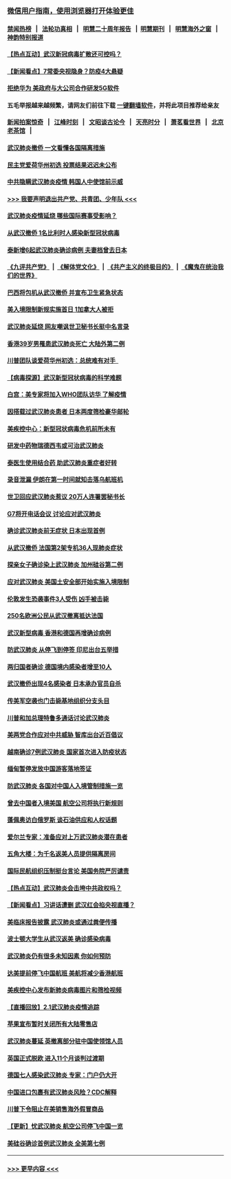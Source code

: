 ### [微信用户指南，使用浏览器打开体验更佳](https://github.com/gfw-breaker/banned-news1/blob/master/indexes/wechat-guide.md?t=0)
#### [禁闻热榜](热点新闻.md?t=0)  &nbsp;&nbsp;|&nbsp;&nbsp; [法轮功真相](https://github.com/gfw-breaker/truth/blob/master/README.md?t=0) &nbsp;&nbsp;|&nbsp;&nbsp; [明慧二十周年报告](https://github.com/gfw-breaker/mh-reports/blob/master/README.md?t=0) &nbsp;&nbsp;|&nbsp;&nbsp;[明慧期刊](https://github.com/gfw-breaker/mh-qikan) &nbsp;&nbsp;|&nbsp;&nbsp; [明慧海外之窗](https://github.com/gfw-breaker/mh-news/blob/master/README.md?t=0) &nbsp;&nbsp;|&nbsp;&nbsp; [神韵特别报道](https://github.com/gfw-breaker/mh-news/blob/master/shenyun.md?t=0)
#### [【热点互动】武汉新冠病毒扩散还可控吗？](../pages/nsc418/n11844750.md?t=02051133) 
#### [【新闻看点】7常委央视隐身？防疫4大悬疑](../pages/nsc418/n11844611.md?t=02051133) 
#### [拒绝华为 美政府与大公司合作研发5G软件](../pages/nsc418/n11844625.md?t=02051133) 
#### 五毛举报越来越频繁，请网友们前往下载 [一键翻墙软件](https://github.com/gfw-breaker/ssr-accounts)，并将此项目推荐给亲友
#### [新闻拍案惊奇](https://github.com/gfw-breaker/banned-news1/blob/master/pages/link4.md) &nbsp;&nbsp;|&nbsp;&nbsp; [江峰时刻](https://github.com/gfw-breaker/banned-news1/blob/master/pages/link4.md) &nbsp;&nbsp;|&nbsp;&nbsp; [文昭谈古论今](https://github.com/gfw-breaker/banned-news1/blob/master/pages/link4.md) &nbsp;&nbsp;|&nbsp;&nbsp; [天亮时分](https://github.com/gfw-breaker/banned-news1/blob/master/pages/link4.md) &nbsp;&nbsp;|&nbsp;&nbsp; [萧茗看世界](https://github.com/gfw-breaker/banned-news1/blob/master/pages/link4.md) &nbsp;&nbsp;|&nbsp;&nbsp; [北京老茶馆](https://github.com/gfw-breaker/banned-news1/blob/master/pages/link4.md) &nbsp;&nbsp;|&nbsp;&nbsp; 
#### [武汉肺炎撤侨 一文看懂各国隔离措施](../pages/nsc418/n11844216.md?t=02051133) 
#### [民主党爱荷华州初选 投票结果迟迟未公布](../pages/nsc418/n11844207.md?t=02051133) 
#### [中共隐瞒武汉肺炎疫情 韩国人中使馆前示威](../pages/nsc418/n11844084.md?t=02051133) 
#### [>>> 我要声明退出共产党、共青团、少年队 <<<](https://github.com/begood0513/goodnews/blob/master/quit/letter.md) 
#### [武汉肺炎疫情延烧 哪些国际赛事受影响？](../pages/nsc418/n11843958.md?t=02051133) 
#### [从武汉撤侨 1名比利时人感染新型冠状病毒](../pages/nsc418/n11843977.md?t=02051133) 
#### [泰新增6起武汉肺炎确诊病例 夫妻档曾去日本](../pages/nsc418/n11843900.md?t=02051133) 
#### [《九评共产党》](https://github.com/begood0513/9ping.md/blob/master/README.md) &nbsp;|&nbsp; [《解体党文化》](../../../../jtdwh.md/blob/master/README.md)  &nbsp;|&nbsp; [《共产主义的终极目的》](../../../../gczydzjmd.md/blob/master/README.md) &nbsp;|&nbsp; [《魔鬼在统治我们的世界》](../../../../mgztzwmdsj.md/blob/master/README.md) 
#### [巴西将包机从武汉撤侨 并宣布卫生紧急状态](../pages/nsc418/n11843418.md?t=02051133) 
#### [美入境限制新规实施首日 1加拿大人被拒](../pages/nsc418/n11843058.md?t=02051133) 
#### [武汉肺炎延烧 网友嘲讽世卫秘书长挺中名言录](../pages/nsc418/n11843056.md?t=02051133) 
#### [香港39岁男罹患武汉肺炎死亡 大陆外第二例](../pages/nsc418/n11843026.md?t=02051133) 
#### [川普团队谈爱荷华州初选：总统难有对手  ](../pages/nsc418/n11842867.md?t=02051133) 
#### [【病毒探源】武汉新型冠状病毒的科学难题](../pages/nsc418/n11842176.md?t=02051133) 
#### [白宫：美专家将加入WHO团队访华 了解疫情](../pages/nsc418/n11842198.md?t=02051133) 
#### [因搭载过武汉肺炎患者 日本两度筛检豪华邮轮](../pages/nsc418/n11842447.md?t=02051133) 
#### [美疾控中心：新型冠状病毒危机前所未有](../pages/nsc418/n11842406.md?t=02051133) 
#### [研发中药物瑞德西韦或可治武汉肺炎](../pages/nsc418/n11842100.md?t=02051133) 
#### [泰医生使用结合药 助武汉肺炎重症者好转](../pages/nsc418/n11842096.md?t=02051133) 
#### [录音泄漏 伊朗在第一时间就知击落乌航班机](../pages/nsc418/n11842002.md?t=02051133) 
#### [世卫回应武汉肺炎惹议 20万人连署罢秘书长](../pages/nsc418/n11841664.md?t=02051133) 
#### [G7将开电话会议 讨论应对武汉肺炎](../pages/nsc418/n11841658.md?t=02051133) 
#### [确诊武汉肺炎前无症状 日本出现首例](../pages/nsc418/n11841567.md?t=02051133) 
#### [从武汉撤侨 法国第2架专机36人现肺炎症状](../pages/nsc418/n11841382.md?t=02051133) 
#### [探亲女子确诊染上武汉肺炎 加州硅谷第二例](../pages/nsc418/n11839784.md?t=02051133) 
#### [应对武汉肺炎 美国土安全部开始实施入境限制](../pages/nsc418/n11839729.md?t=02051133) 
#### [伦敦发生恐袭事件3人受伤 凶手被击毙](../pages/nsc418/n11839442.md?t=02051133) 
#### [250名欧洲公民从武汉撤离抵达法国](../pages/nsc418/n11839438.md?t=02051133) 
#### [武汉新型病毒 香港和德国再增确诊病例](../pages/nsc418/n11839381.md?t=02051133) 
#### [防武汉肺炎 从停飞到停签 印尼出台五举措](../pages/nsc418/n11839282.md?t=02051133) 
#### [两归国者确诊 德国境内感染者增至10人](../pages/nsc418/n11839164.md?t=02051133) 
#### [武汉撤侨出现4名感染者 日本承办官员自杀](../pages/nsc418/n11839044.md?t=02051133) 
#### [传美军空袭也门击毙基地组织分支头目](../pages/nsc418/n11839210.md?t=02051133) 
#### [川普和加总理特鲁多通话讨论武汉肺炎](../pages/nsc418/n11839128.md?t=02051133) 
#### [美两党合作应对中共威胁 智库出台近百倡议](../pages/nsc418/n11838437.md?t=02051133) 
#### [越南确诊7例武汉肺炎 国家首次进入防疫状态](../pages/nsc418/n11838860.md?t=02051133) 
#### [缅甸暂停发放中国游客落地签证](../pages/nsc418/n11838730.md?t=02051133) 
#### [防武汉肺炎 各国对中国人入境管制措施一览](../pages/nsc418/n11838726.md?t=02051133) 
#### [曾去中国者入境美国 航空公司将执行新规则](../pages/nsc418/n11838375.md?t=02051133) 
#### [蓬佩奥访白俄罗斯 谈石油供应和人权话题](../pages/nsc418/n11838242.md?t=02051133) 
#### [爱尔兰专家：准备应对上万武汉肺炎潜在患者](../pages/nsc418/n11837978.md?t=02051133) 
#### [五角大楼：为千名返美人员提供隔离房间](../pages/nsc418/n11837831.md?t=02051133) 
#### [国际民航组织压制挺台言论 美国务院严厉谴责](../pages/nsc418/n11837791.md?t=02051133) 
#### [【热点互动】武汉肺炎会击垮中共政权吗？](../pages/nsc418/n11837779.md?t=02051133) 
#### [【新闻看点】习讲话遭删 武汉红会掐央视直播？](../pages/nsc418/n11837573.md?t=02051133) 
#### [美临床报告披露 武汉肺炎或通过粪便传播](../pages/nsc418/n11837626.md?t=02051133) 
#### [波士顿大学生从武汉返美 确诊感染病毒](../pages/nsc418/n11837580.md?t=02051133) 
#### [武汉肺炎仍有很多未知因素 你如何预防](../pages/nsc418/n11837666.md?t=02051133) 
#### [达美提前停飞中国航班 美航将减少香港航班](../pages/nsc418/n11837649.md?t=02051133) 
#### [美疾控中心发布新肺炎病毒图片和筛检视频](../pages/nsc418/n11837491.md?t=02051133) 
#### [【直播回放】2.1武汉肺炎疫情追踪](../pages/nsc418/n11837232.md?t=02051133) 
#### [苹果宣布暂时关闭所有大陆零售店](../pages/nsc418/n11837097.md?t=02051133) 
#### [武汉肺炎蔓延 英撤离部分驻中国使领馆人员](../pages/nsc418/n11837061.md?t=02051133) 
#### [英国正式脱欧 进入11个月谈判过渡期](../pages/nsc418/n11836911.md?t=02051133) 
#### [德国七人感染武汉肺炎 专家：门户仍大开](../pages/nsc418/n11836344.md?t=02051133) 
#### [中国进口包裹有武汉肺炎风险？CDC解释](../pages/nsc418/n11836321.md?t=02051133) 
#### [川普下令阻止在美销售海外假冒商品](../pages/nsc418/n11836261.md?t=02051133) 
#### [【更新】忧武汉肺炎 航空公司停飞中国一览](../pages/nsc418/n11835931.md?t=02051133) 
#### [美硅谷确诊首例武汉肺炎 全美第七例](../pages/nsc418/n11836093.md?t=02051133) 

----
#### [ >>> 更早内容 <<< ](../indexes/nsc418-earlier.md)
